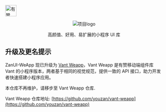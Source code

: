 <p>
<a href="https://github.com/youzan/"><img alt="有赞logo" width="36px" src="https://img.yzcdn.cn/public_files/2017/02/09/e84aa8cbbf7852688c86218c1f3bbf17.png" alt="youzan">
</p></a>
<p align="center">
    <img alt="项目logo" src="https://img.yzcdn.cn/public_files/2017/02/06/ee0ebced79a80457d77ce71c7d414c74.png">
</p>
<p align="center">高颜值、好用、易扩展的小程序 UI 库</p>

## 升级及更名提示

ZanUI-WeApp 现已升级为 [Vant Weapp](https://github.com/youzan/vant-weapp)，Vant Weapp 是有赞移动端组件库 Vant 的小程序版本，两者基于相同的视觉规范，提供一致的 API 接口，助力开发者快速搭建小程序应用。

本仓库不再维护，请移步至 Vant Weapp 仓库.

Vant Weapp 仓库地址: [https://github.com/youzan/vant-weapp](https://github.com/youzan/vant-weapp)
